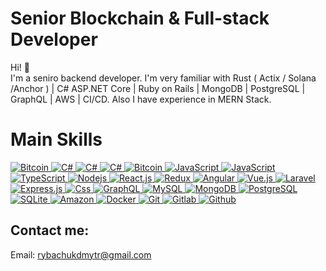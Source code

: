 <h1>Senior Blockchain & Full-stack Developer</h1>

<p align="left">
Hi! 🤗 <br/>
I'm a seniro backend developer.
I'm very familiar with Rust ( Actix / Solana /Anchor ) | C# ASP.NET Core | Ruby on Rails | MongoDB | PostgreSQL | GraphQL | AWS | CI/CD.
Also I have experience in MERN Stack.
</p>



<h1 align="left">Main Skills</h1>

<div>
  <a href="https://github.com/PrincePRS">
    <img alt="Bitcoin" src="https://img.shields.io/badge/.NET-512BD4?style=for-the-badge&logo=.net&logoColor=white" />
  </a>
  <a href="https://github.com/PrincePRS">
    <img alt="C#" src="https://img.shields.io/badge/C%23-239120?style=for-the-badge&logo=c-sharp&logoColor=white" />
  </a>
  <a href="https://github.com/PrincePRS">
    <img alt="C#" src="https://img.shields.io/badge/Rust-000000?style=for-the-badge&logo=rust&logoColor=white" />
  </a>
  <a href="https://github.com/PrincePRS">
    <img alt="C#" src="https://img.shields.io/badge/Ruby%20on%20Rails-000000?style=for-the-badge&logo=ruby-on-rails&logoColor=white" />
  </a>
  <a href="https://github.com/PrincePRS">
    <img alt="Bitcoin" src="https://img.shields.io/badge/Bitcoin-ab790d?style=for-the-badge&logo=bitcoin&logoColor=white" />
  </a>
  <a href="https://github.com/PrincePRS">
    <img alt="JavaScript" src="https://img.shields.io/badge/Solidity-363636?style=for-the-badge&logo=solidity&logoColor=white" />
  </a>
  <a href="https://github.com/PrincePRS">
    <img alt="JavaScript" src="https://img.shields.io/badge/JavaScript-323330?style=for-the-badge&logo=javascript&logoColor=F7DF1E" />
  </a>
  <a href="https://github.com/PrincePRS">
    <img alt="TypeScript" src="https://img.shields.io/badge/-TypeScript-007ACC?style=for-the-badge&logo=typescript&logoColor=white" />
  </a>
  <a href="https://github.com/PrincePRS">
    <img alt="Nodejs" src="https://img.shields.io/badge/-Nodejs-43853d?style=for-the-badge&logo=Node.js&logoColor=white" />
  </a>
  <a href="https://github.com/PrincePRS">
    <img alt="React.js" src="https://img.shields.io/badge/-ReactJS-61DAFB?style=for-the-badge&logo=react&logoColor=white" />
  </a>
  <a href="https://github.com/PrincePRS">
    <img alt="Redux" src="https://img.shields.io/badge/-Redux-764ABC?style=for-the-badge&logo=redux&logoColor=white" />
  </a>
  <a href="https://github.com/PrincePRS">
    <img alt="Angular" src="https://img.shields.io/badge/-Angular-DD0031?style=for-the-badge&logo=angular&logoColor=white" />
  </a>
  <a href="https://github.com/PrincePRS">
    <img alt="Vue.js" src="https://img.shields.io/badge/Vue.js-35495E?style=for-the-badge&logo=vue.js&logoColor=4FC08D" />
  </a>
   <a href="https://github.com/PrincePRS">
    <img alt="Laravel" src="https://img.shields.io/badge/Laravel-FF2D20?style=for-the-badge&logo=laravel&logoColor=white" />
  </a>
  <a href="https://github.com/PrincePRS">
    <img alt="Express.js" src="https://img.shields.io/badge/Express.js-80a50e?style=for-the-badge&logoColor=white" />
  </a>
  <a href="https://github.com/PrincePRS">
    <img alt="Css" src="https://img.shields.io/badge/CSS-239120?&style=for-the-badge&logo=css3&logoColor=white" />
  </a>
  <a href="https://github.com/PrincePRS">  
    <img alt="GraphQL" src="https://img.shields.io/badge/-GraphQL-E10098?style=for-the-badge&logo=graphql&logoColor=white" />
  </a>
  <a href="https://github.com/PrincePRS">
    <img alt="MySQL" src="https://img.shields.io/badge/-MySQL-0f69a9?style=for-the-badge&logo=mysql&logoColor=white" />
  </a>
  <a href="https://github.com/PrincePRS">
    <img alt="MongoDB" src="https://img.shields.io/badge/-MongoDB-13aa52?style=for-the-badge&logo=mongodb&logoColor=white" />
  </a>
  <a href="https://github.com/PrincePRS">
    <img alt="PostgreSQL" src="https://img.shields.io/badge/PostgreSQL-316192?style=for-the-badge&logo=postgresql&logoColor=white" />
  </a>
  <a href="https://github.com/PrincePRS">
    <img alt="SQLite" src="https://img.shields.io/badge/SQLite-07405E?style=for-the-badge&logo=sqlite&logoColor=white" />
  </a>
  <a href="https://github.com/PrincePRS">  
    <img alt="Amazon" src="https://img.shields.io/badge/Amazon_AWS-232F3E?style=for-the-badge&logo=amazon-aws&logoColor=white" />
  </a>
  <a href="https://github.com/PrincePRS">  
    <img alt="Docker" src="https://img.shields.io/badge/-Docker-46a2f1?style=for-the-badge&logo=docker&logoColor=white" />
  </a>
  <a href="https://github.com/PrincePRS">  
    <img alt="Git" src="https://img.shields.io/badge/-Git-F05032?style=for-the-badge&logo=git&logoColor=white" />
  </a>
  <a href="https://github.com/PrincePRS">  
    <img alt="Gitlab" src="https://img.shields.io/badge/-GitLab-FCA121?style=for-the-badge&logo=gitlab" />
  </a>
  <a href="https://github.com/PrincePRS">  
    <img alt="Github" src="https://img.shields.io/badge/-GitHub-181717?style=for-the-badge&logo=github" />
  </a>
</div>


## Contact me:
   Email: rybachukdmytr@gmail.com
